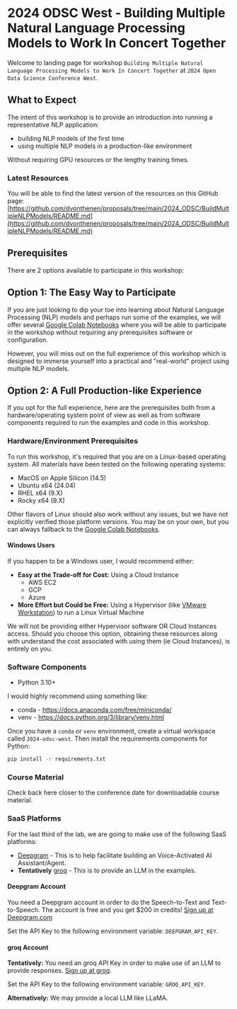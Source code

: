 # 2024 ODSC West - Building Multiple Natural Language Processing Models to Work In Concert Together

Welcome to landing page for workshop `Building Multiple Natural Language Processing Models to Work In Concert Together` at `2024 Open Data Science Conference West`.

## What to Expect

The intent of this workshop is to provide an introduction into running a representative NLP application:

- building NLP models of the first time
- using multiple NLP models in a production-like environment

Without requiring GPU resources or the lengthy training times.

### Latest Resources

You will be able to find the latest version of the resources on this GitHub page:
[https://github.com/dvonthenen/proposals/tree/main/2024_ODSC/BuildMultipleNLPModels/README.md](https://github.com/dvonthenen/proposals/tree/main/2024_ODSC/BuildMultipleNLPModels/README.md)

## Prerequisites

There are 2 options available to participate in this workshop:

## Option 1: The Easy Way to Participate

If you are just looking to dip your toe into learning about Natural Language Processing (NLP) models and perhaps run some of the examples, we will offer several [Google Colab Notebooks](https://colab.research.google.com/) where you will be able to participate in the workshop without requiring any prerequisites software or configuration.

However, you will miss out on the full experience of this workshop which is designed to immerse yourself into a practical and "real-world" project using multiple NLP models.

## Option 2: A Full Production-like Experience

If you opt for the full experience, here are the prerequisites both from a hardware/operating system point of view as well as from software components required to run the examples and code in this workshop.

### Hardware/Environment Prerequisites

To run this workshop, it's required that you are on a Linux-based operating system. All materials have been tested on the following operating systems:

- MacOS on Apple Silicon (14.5)
- Ubuntu x64 (24.04)
- RHEL x64 (9.X)
- Rocky x64 (9.X)

Other flavors of Linux should also work without any issues, but we have not explicitly verified those platform versions. You may be on your own, but you can always fallback to the [Google Colab Notebooks](https://colab.research.google.com/).

#### Windows Users

If you happen to be a Windows user, I would recommend either:

- **Easy at the Trade-off for Cost:** Using a Cloud Instance
  - AWS EC2
  - GCP
  - Azure
- **More Effort but Could be Free:** Using a Hypervisor (like [VMware Workstation](https://www.vmware.com/products/desktop-hypervisor/workstation-and-fusion)) to run a Linux Virtual Machine

We will not be providing either Hypervisor software OR Cloud Instances access. Should you choose this option, obtaining these resources along with understand the cost associated with using them (ie Cloud Instances), is entirely on you.

### Software Components

- Python 3.10+

I would highly recommend using something like:

- conda - <https://docs.anaconda.com/free/miniconda/>
- venv - <https://docs.python.org/3/library/venv.html>

Once you have a `conda` or `venv` environment, create a virtual workspace called `2024-odsc-west`. Then install the requirements components for Python:

```bash
pip install -r requirements.txt
```

### Course Material

Check back here closer to the conference date for downloadable course material.

### SaaS Platforms

For the last third of the lab, we are going to make use of the following SaaS platforms:

- [Deepgram](https://deepgram.com) - This is to help facilitate building an Voice-Activated AI Assistant/Agent.
- **Tentatively** [groq](https://console.groq.com/login) - This is to provide an LLM in the examples.

#### Deepgram Account

You need a Deepgram account in order to do the Speech-to-Text and Text-to-Speech. The account is free and you get $200 in credits! [Sign up at Deepgram.com](https://deepgram.com)

Set the API Key to the following environment variable: `DEEPGRAM_API_KEY`.

#### groq Account

**Tentatively:** You need an groq API Key in order to make use of an LLM to provide responses. [Sign up at groq](https://console.groq.com/login).

Set the API Key to the following environment variable: `GROQ_API_KEY`.

**Alternatively:** We may provide a local LLM like LLaMA.
